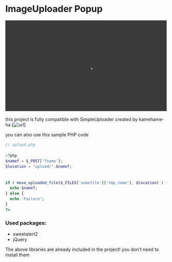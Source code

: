 # ImageUploader Popup
![](screenshots/2022-03-15-13-50-43-Trim.gif)

this project is fully compatible with SimpleUploader created by kamehame-ha [![url](https://github.com/kamehame-ha/simple-uploader)]

you can also use this sample PHP code
```php
// upload.php

<?php
$namef = $_POST['fname'];
$location = "upload/".$namef;


if ( move_uploaded_file($_FILES['somefile']['tmp_name'], $location) ) { 
  echo $namef; 
} else { 
  echo 'Failure'; 
}
?>
```


### Used packages:
* sweetalert2
* jQuery

The above libraries are already included in the project! you don't need to install them


